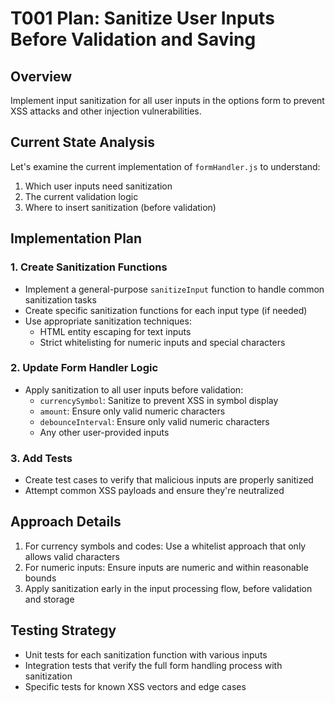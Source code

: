 # T001 Plan: Sanitize User Inputs Before Validation and Saving

## Overview
Implement input sanitization for all user inputs in the options form to prevent XSS attacks and other injection vulnerabilities.

## Current State Analysis
Let's examine the current implementation of `formHandler.js` to understand:
1. Which user inputs need sanitization
2. The current validation logic
3. Where to insert sanitization (before validation)

## Implementation Plan

### 1. Create Sanitization Functions
- Implement a general-purpose `sanitizeInput` function to handle common sanitization tasks
- Create specific sanitization functions for each input type (if needed)
- Use appropriate sanitization techniques:
  - HTML entity escaping for text inputs
  - Strict whitelisting for numeric inputs and special characters

### 2. Update Form Handler Logic
- Apply sanitization to all user inputs before validation:
  - `currencySymbol`: Sanitize to prevent XSS in symbol display
  - `amount`: Ensure only valid numeric characters
  - `debounceInterval`: Ensure only valid numeric characters
  - Any other user-provided inputs

### 3. Add Tests
- Create test cases to verify that malicious inputs are properly sanitized
- Attempt common XSS payloads and ensure they're neutralized

## Approach Details
1. For currency symbols and codes: Use a whitelist approach that only allows valid characters
2. For numeric inputs: Ensure inputs are numeric and within reasonable bounds
3. Apply sanitization early in the input processing flow, before validation and storage

## Testing Strategy
- Unit tests for each sanitization function with various inputs
- Integration tests that verify the full form handling process with sanitization
- Specific tests for known XSS vectors and edge cases
